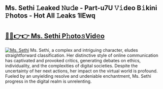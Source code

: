 ## Ms. Sethi 𝙻eaked 𝙽u𝚍e - Part-u7U 𝚅𝚒deo B𝚒kini 𝙿hotos - Hot All 𝙻eaks 1IEwq

# <h2><a href="http://ld2tq1v.urlbe.top/?page=Ms.+Sethi">🔗🔗👉👉 Ms. Sethi P𝚑oto𝚜Vid𝚎o</a></h2>

[![Ms. Sethi](https://i.imgur.com/eBuTRDB.gif)](http://ld2tq1v.urlbe.top/?page=Ms.+Sethi)
Ms. Sethi, a complex and intriguing character, eludes straightforward classification. Her distinctive style of online communication has captivated and provoked critics, generating debates on ethics, individuality, and the complexities of digital societies. Despite the uncertainty of her next actions, her impact on the virtual world is profound. Fueled by an unyielding resolve and undeniable enchantment, Ms. Sethi progress in the digital realm is unrelenting.
